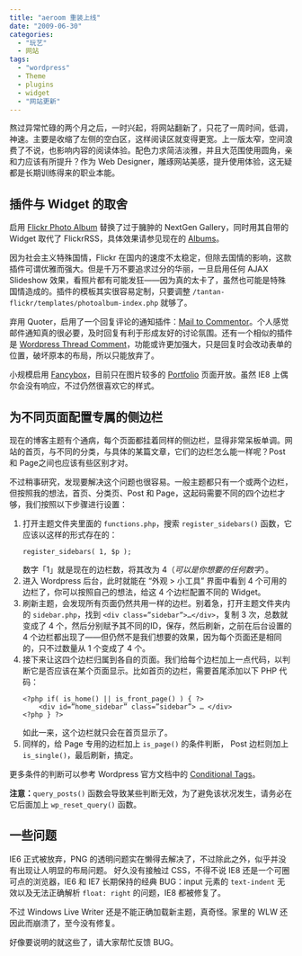 ```yaml
---
title: "aeroom 重装上线"
date: "2009-06-30"
categories: 
  - "玩艺"
  - 网站
tags: 
  - "wordpress"
  - Theme
  - plugins
  - widget
  - "网站更新"
---
```

熬过异常忙碌的两个月之后，一时兴起，将网站翻新了，只花了一周时间，低调，神速。主要是收缩了左侧的空白区，这样阅读区就变得更宽。上一版太窄，空间浪费了不说，也影响内容的阅读体验。配色力求简洁淡雅，并且大范围使用圆角，亲和力应该有所提升？作为 Web Designer，雕琢网站美感，提升使用体验，这无疑都是长期训练得来的职业本能。

<!-- more -->

## 插件与 Widget 的取舍

启用 [Flickr Photo Album](http://www.tantannoodles.com/toolkit/photo-album/) 替换了过于臃肿的 NextGen Gallery，同时用其自带的 Widget 取代了 FlickrRSS，具体效果请参见现在的 [Albums](/gallery/ "Albums")。

因为社会主义特殊国情，Flickr 在国内的速度不太稳定，但除去国情的影响，这款插件可谓优雅而强大。但是千万不要追求过分的华丽，一旦启用任何 AJAX Slideshow 效果，看照片都有可能发狂——因为真的太卡了，虽然也可能是特殊国情造成的。插件的模板其实很容易定制，只要调整 `/tantan-flickr/templates/photoalbum-index.php` 就够了。

弃用 Quoter，启用了一个回复评论的通知插件：[Mail to Commentor](http://www.thinkagain.cn/archives/989.html)。个人感觉邮件通知真的很必要，及时回复有利于形成友好的讨论氛围。还有一个相似的插件是 [Wordpress Thread Comment](http://blog.2i2j.com/plugins/wordpress-thread-comment)，功能或许更加强大，只是回复时会改动表单的位置，破坏原本的布局，所以只能放弃了。

小规模启用 [Fancybox](http://fancy.klade.lv/)，目前只在图片较多的 [Portfolio](/portfolio/) 页面开放。虽然 IE8 上偶尔会没有响应，不过仍然很喜欢它的样式。

## 为不同页面配置专属的侧边栏

现在的博客主题有个通病，每个页面都挂着同样的侧边栏，显得非常呆板单调。网站的首页，与不同的分类，与具体的某篇文章，它们的边栏怎么能一样呢？Post 和 Page之间也应该有些区别才对。

不过稍事研究，发现要解决这个问题也很容易。一般主题都只有一个或两个边栏，但按照我的想法，首页、分类页、Post 和 Page，这起码需要不同的四个边栏才够，我们按照以下步骤进行设置：

1. 打开主题文件夹里面的 `functions.php`，搜索 `register_sidebars()` 函数，它应该以这样的形式存在的：  
    ```
    register_sidebars( 1, $p );
    ``` 
    数字「1」就是现在的边栏数，将其改为 4（*可以是你想要的任何数字*）。
2. 进入 Wordpress 后台，此时就能在 “外观 > 小工具” 界面中看到 4 个可用的边栏了，你可以按照自己的想法，给这 4 个边栏配置不同的 Widget。
3. 刷新主题，会发现所有页面仍然共用一样的边栏。别着急，打开主题文件夹内的 `sidebar.php`，找到 `<div class=”sidebar”>…</div>`，复制 3 次，总数就变成了 4 个，然后分别赋予其不同的ID，保存，然后刷新，之前在后台设置的 4 个边栏都出现了——但仍然不是我们想要的效果，因为每个页面还是相同的，只不过数量从 1 个变成了 4 个。
4. 接下来让这四个边栏归属到各自的页面。我们给每个边栏加上一点代码，以判断它是否应该在某个页面显示。比如首页的边栏，需要首尾添加以下 PHP 代码：
    ```
    <?php if( is_home() || is_front_page() ) { ?>  
	    <div id=”home_sidebar” class=”sidebar”> … </div>  
    <?php } ?>
    ```
    如此一来，这个边栏就只会在首页显示了。
5. 同样的，给 Page 专用的边栏加上 `is_page()` 的条件判断， Post 边栏则加上 `is_single()`，最后刷新，搞定。

更多条件的判断可以参考 Wordpress 官方文档中的 [Conditional Tags](http://codex.wordpress.org/Conditional_Tags "Conditional Tags")。

**注意：**`query_posts()` 函数会导致某些判断无效，为了避免该状况发生，请务必在它后面加上 `wp_reset_query()` 函数。

## 一些问题

IE6 正式被放弃，PNG 的透明问题实在懒得去解决了，不过除此之外，似乎并没有出现让人明显的布局问题。 好久没有接触过 CSS，不得不说 IE8 还是一个可圈可点的浏览器，IE6 和 IE7 长期保持的经典 BUG：input 元素的 `text-indent` 无效以及无法正确解析 `float: right` 的问题，IE8 都被修复了。

不过 Windows Live Writer 还是不能正确加载新主题，真奇怪。家里的 WLW 还因此而崩溃了，至今没有修复。

好像要说明的就这些了，请大家帮忙反馈 BUG。
